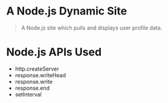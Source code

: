 # A Node.js Dynamic Site

>A Node.js site which pulls and displays user profile data.

# Node.js APIs Used

- http.createServer
- response.writeHead
- response.write
- response.end
- setInterval

